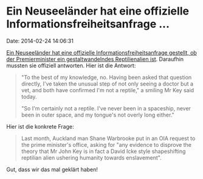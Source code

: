 Ein Neuseeländer hat eine offizielle Informationsfreiheitsanfrage \...
======================================================================

Date: 2014-02-24 14:06:31

[Ein Neuseeländer hat eine offizielle Informationsfreiheitsanfrage
gestellt, ob der Premierminister ein gestaltwandelndes Reptilienalien
ist](http://www.3news.co.nz/John-Key-Im-not-a-reptile/tabid/1607/articleID/331979/Default.aspx).
Daraufhin mussten sie offiziell antworten. Hier ist die Antwort:

> \"To the best of my knowledge, no. Having been asked that question
> directly, I\'ve taken the unusual step of not only seeing a doctor but
> a vet, and both have confirmed I\'m not a reptile,\" a smiling Mr Key
> said today.
>
> \"So I\'m certainly not a reptile. I\'ve never been in a spaceship,
> never been in outer space, and my tongue\'s not overly long either.\"

Hier ist die konkrete Frage:

> Last month, Auckland man Shane Warbrooke put in an OIA request to the
> prime minister\'s office, asking for \"any evidence to disprove the
> theory that Mr John Key is in fact a David Icke style shapeshifting
> reptilian alien ushering humanity towards enslavement\".

Gut, dass wir das mal geklärt haben!
